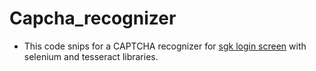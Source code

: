# Capcha_recognizer
- This code snips for a CAPTCHA recognizer for [sgk login screen](https://uyg.sgk.gov.tr/vizite/welcome.do) with selenium and tesseract libraries.
